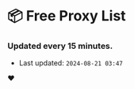 # :package: Free Proxy List
### Updated every 15 minutes.

- Last updated: `2024-08-21 03:47`

:heart:
